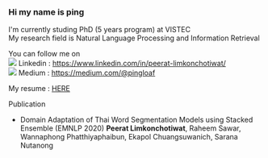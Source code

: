 ### Hi my name is ping 
I'm currently studing PhD (5 years program) at VISTEC <br>
My research field is Natural Language Processing and Information Retrieval <br>

You can follow me on<br>
<img src="https://img.icons8.com/fluent/16/000000/linkedin.png"/> Linkedin : https://www.linkedin.com/in/peerat-limkonchotiwat/ <br>
<img src="https://img.icons8.com/ios-filled/16/000000/medium-new.png"/> Medium : https://medium.com/@pingloaf <br>

My resume : <a href="https://www.canva.com/design/DAD_PhIrk_s/dOK7uyn37C3xwEvvX-CMow/view?utm_content=DAD_PhIrk_s&utm_campaign=designshare&utm_medium=link&utm_source=sharebutton">HERE</a> <br>

Publication
- Domain Adaptation of Thai Word Segmentation Models using Stacked Ensemble (EMNLP 2020) <b>Peerat Limkonchotiwat</b>, Raheem Sawar, Wannaphong Phatthiyaphaibun, Ekapol Chuangsuwanich, Sarana Nutanong


<!--
**mrpeerat/mrpeerat** is a ✨ _special_ ✨ repository because its `README.md` (this file) appears on your GitHub profile.

Here are some ideas to get you started:

- 🔭 I’m currently working on ...
- 🌱 I’m currently learning ...
- 👯 I’m looking to collaborate on ...
- 🤔 I’m looking for help with ...
- 💬 Ask me about ...
- 📫 How to reach me: ...
- 😄 Pronouns: ...
- ⚡ Fun fact: ...
-->
